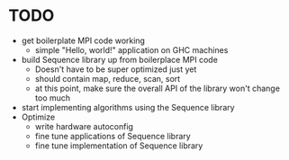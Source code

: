 # TODO

- get boilerplate MPI code working
  - simple "Hello, world!" application on GHC machines
- build Sequence library up from boilerplace MPI code
  - Doesn't have to be super optimized just yet
  - should contain map, reduce, scan, sort
  - at this point, make sure the overall API of the library won't change too much
- start implementing algorithms using the Sequence library
- Optimize
  - write hardware autoconfig
  - fine tune applications of Sequence library
  - fine tune implementation of Sequence library



